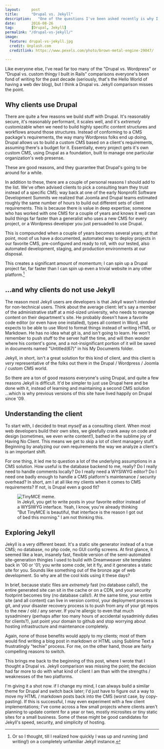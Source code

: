 ```yaml
---
layout:     post
title:      "Drupal vs. Jekyll"
description:   "One of the questions I've been asked recently is why I rebuilt this site in Jekyll instead of Drupal, when almost all of my current consulting work involves Drupal site-building and front-end code. It seems <em>appropriate</em> to use the same solutions we build for clients; why isn't Drupal be good enough for me too?"
date:       2016-08-26
tag: 		[Drupal, Jekyll]
permalink: "/drupal-vs-jekyll/"
image:
  feature: drupal-vs-jekyll.jpg
  credit: Unplash.com
  creditlink: https://www.pexels.com/photo/brown-metal-engine-29047/

---
```


Like everyone else, I've read far too many of the "Drupal vs. Wordpress" or "Drupal vs. custom thingy I built in Rails" comparisons everyone's been fond of writing for the past decade (seriously, that's the Hello World of having a web dev blog), but I think a Drupal vs. Jekyll comparison misses the point. 

## Why clients use Drupal

There are quite a few reasons we build stuff with Drupal. It's reasonably secure, it's reasonably performant, it scales well, and it's <em>extremely</em> customizable when we need to build highly specific content structures and workflows around those structures. Instead of conforming to a CMS package's requirements, the way many Wordpress folks end up doing, Drupal allows us to build a custom CMS based on a client's requirements, assuming there's a budget for it. Essentially, every project gets it's own custom CMS, using Drupal as a foundation, built to manage one particular organization's web presense.

These are good reasons, and they guarantee that Drupal's going to be around for a while. 

In addition to these, there are a couple of personal reasons I should add to the list. We've often advised clients to pick a consulting team they trust instead of a specific CMS; way back at one of the early Nonprofit Software Development Summits we realized that Joomla and Drupal teams estimated roughly the same number of hours to build out different sets of client requirements. This is because there is value in deep expertise; someone who has worked with one CMS for a couple of years and knows it well can build things far faster than a generalist who uses a new CMS for every project, or a Wordpress developer you just persuaded to use Drupal.

This is compounded when a couple of years becomes several years; at that point, most of us have a documented, automated way to deploy projects in our favorite CMS, pre-configured and ready to roll, with our tested, also automated development, staging, and production environments at our disposal.

This creates a significant amount of momentum; I can spin up a Drupal project far, far faster than I can spin up even a trivial website in any other platform.[^1]

[^1]: Or so I thought, till I realized how quickly I was up and running (and writing!) on a completely unfamiliar Jekyll instance.

## ...and why clients do not use Jekyll

The reason most Jekyll users are developers is that Jekyll wasn't <em>intended</em> for non-technical users. Think about the average client: let's say a member of the administrative staff at a mid-sized university, who needs to manage content on their department's site. He probably doesn't have a favorite code editor (or even have one installed), types all content in Word, and expects to be able to use Word to format things instead of writing HTML or Markdown. He has no idea what git is, and isn't going to learn. He won't remember to push stuff to the server half the time, and will then wonder where his content's gone, and a not-insignificant portion of it will be saved in documents named "Untitled(67)" in his My Documents folder. 

Jekyll, in short, isn't a great solution for this kind of client, and this client is *very* representative of the folks out there in the Drupal / Wordpress / Joomla / custom CMS world. 

So there are a ton of good reasons everyone's using Drupal, and quite a few reasons Jekyll is difficult. It'd be simpler to just use Drupal here and be done with it, instead of learning and maintaining a second CMS solution ...which is why previous versions of this site have lived happily on Drupal since '09.

## Understanding the client

To start with, I decided to treat <em>myself</em> as a consulting client. When most web developers build their own sites, we gleefully crank away on code and design (sometimes, we even write content!), bathed in the sublime joy of Having No Client. This means we get to skip a lot of client managery stuff. Beginning by analyzing our own requirements the way we analyze a client's is an important shift.

For one thing, it led me to question a lot of the underlying assumptions in a CMS solution. How useful is the database backend to me, really? Do I really need to handle comments locally? Do I really need a WYSIWYG editor? Do I need one badly enough to handle a CMS platform's maintenance / security overhead? In short, am I at all like my clients when it comes to CMS requirements? If not, is Drupal even a good fit?

<figure>
  <img src="https://cdn.meme.am/instances/500x/65250608.jpg" alt="TinyMCE meme.">
  <figcaption>In Jekyll, you get to write posts in your favorite editor instead of a WYSIWYG interface. Yeah, I know, you're already thinking "But TinyMCE is beautiful, that interface is the reason I got out of bed this morning." I am not thinking this.</figcaption>
</figure>

## Exploring Jekyll

Jekyll is a very different beast. It's a static site generator instead of a true CMS; no database, no php code, no GUI config screens. At first glance, it seemed like a lean, insanely fast, flexible version of the semi-automated site-generation thingies I used to build with Dreamweaver site templates back in '00 or '01; you write some code, let it fly, and it generates a static site for you. Sounds like something out of the bronze age of web development. So why are all the cool kids using it these days?

In brief, because static files are <em>extremely</em> fast (no database calls!), the entire generated site can sit in the cache or on a CDN, and your security footprint becomes tiny (no database calls!). At the same time, your entire site (and all content) can live in version control, your deployment process is git, and your disaster recovery process is to push from any of your git repos to the new / old / any server. If you're allergic to even that much sysadminery (perhaps after too many hours of accidental sysadminly duties for clients?), just point your domain to github and stop worrying about hosting infrastructure and maintenance completely. 

Again, none of those benefits would apply to my clients; most of them would find writing a blog post in markdown or HTML using Sublime Text a frustratingly "techie" process. For me, on the other hand, those are fairly compelling reasons to switch.

This brings me back to the beginning of this post, where I wrote that I thought a Drupal vs. Jekyll comparison was missing the point; the decision had far more to do with what kind of client I am than with the strengths / weaknesses of the two platforms.  

I'm giving it a shot now. if I change my mind, I can always build a similar theme for Drupal and switch back later; I'd just have to figure out a way to move my HTML / markdown posts back into the CMS (worst case, by copy-pasting). If this is successful, I may even experiment with a few client implementations; I've come across a few small projects where clients aren't planning to update content for a year or two, mostly microsites or tiny static sites for a small business. Some of these might be good candidates for Jekyll's speed, security, and simplicity of hosting. 
